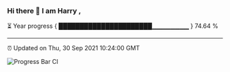 ### Hi there 👋 I am Harry , 

⏳ Year progress { ██████████████████████▁▁▁▁▁▁▁▁ } 74.64 %

---

⏰ Updated on Thu, 30 Sep 2021 10:24:00 GMT

![Progress Bar CI](https://github.com/duykhang68/duykhang68/workflows/Progress%20Bar%20CI/badge.svg)
